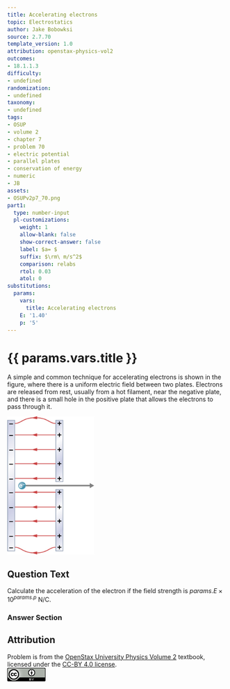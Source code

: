 ```yaml
---
title: Accelerating electrons
topic: Electrostatics
author: Jake Bobowksi
source: 2.7.70
template_version: 1.0
attribution: openstax-physics-vol2
outcomes:
- 18.1.1.3
difficulty:
- undefined
randomization:
- undefined
taxonomy:
- undefined
tags:
- OSUP
- volume 2
- chapter 7
- problem 70
- electric potential
- parallel plates
- conservation of energy
- numeric
- JB
assets:
- OSUPv2p7_70.png
part1:
  type: number-input
  pl-customizations:
    weight: 1
    allow-blank: false
    show-correct-answer: false
    label: $a= $
    suffix: $\rm\ m/s^2$
    comparison: relabs
    rtol: 0.03
    atol: 0
substitutions:
  params:
    vars:
      title: Accelerating electrons
    E: '1.40'
    p: '5'
---
```

# {{ params.vars.title }}
A simple and common technique for accelerating electrons is shown in the figure, where there is a uniform electric field between two plates.
Electrons are released from rest, usually from a hot filament, near the negative plate, and there is a small hole in the positive plate that allows the electrons to pass through it.

<img src="OSUPv2p7_70.png" width=200 alt="Electron between charged plates">

## Question Text

Calculate the acceleration of the electron if the field strength  is ${{ params.E }}\times 10^{{ params.p }}\textrm{ N/C}$.

### Answer Section

## Attribution

Problem is from the [OpenStax University Physics Volume 2](https://openstax.org/details/books/university-physics-volume-2) textbook, licensed under the [CC-BY 4.0 license](https://creativecommons.org/licenses/by/4.0/).<br>![Image representing the Creative Commons 4.0 BY license.](https://raw.githubusercontent.com/firasm/bits/master/by.png)